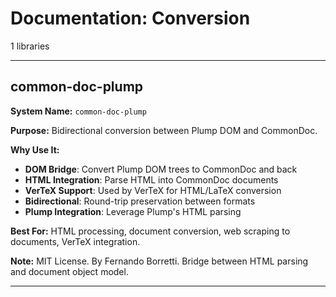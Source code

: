 # Documentation: Conversion

1 libraries

---

## common-doc-plump

**System Name:** `common-doc-plump`

**Purpose:** Bidirectional conversion between Plump DOM and CommonDoc.

**Why Use It:**
- **DOM Bridge**: Convert Plump DOM trees to CommonDoc and back
- **HTML Integration**: Parse HTML into CommonDoc documents
- **VerTeX Support**: Used by VerTeX for HTML/LaTeX conversion
- **Bidirectional**: Round-trip preservation between formats
- **Plump Integration**: Leverage Plump's HTML parsing

**Best For:** HTML processing, document conversion, web scraping to documents, VerTeX integration.

**Note:** MIT License. By Fernando Borretti. Bridge between HTML parsing and document object model.

---


